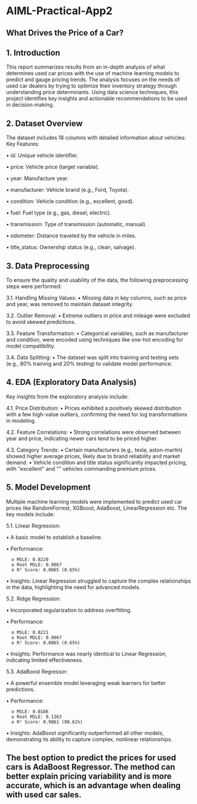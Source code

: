 # AIML-Practical-App2
## What Drives the Price of a Car?

## 1.	Introduction
This report summarizes results from an in-depth analysis of what determines used car prices with the use of machine learning models to predict and gauge pricing trends. The analysis focuses on the needs of used car dealers by trying to optimize their inventory strategy through understanding price determinants. Using data science techniques, this project identifies key insights and actionable recommendations to be used in decision-making.

## 2.	Dataset Overview
The dataset includes 18 columns with detailed information about vehicles:
Key Features:

•	id: Unique vehicle identifier.

•	price: Vehicle price (target variable).

•	year: Manufacture year.

•	manufacturer: Vehicle brand (e.g., Ford, Toyota).

•	condition: Vehicle condition (e.g., excellent, good).

•	fuel: Fuel type (e.g., gas, diesel, electric).

•	transmission: Type of transmission (automatic, manual).

•	odometer: Distance traveled by the vehicle in miles.

•	title_status: Ownership status (e.g., clean, salvage).

## 3.	Data Preprocessing

To ensure the quality and usability of the data, the following preprocessing steps were performed:

3.1.	Handling Missing Values:
•	Missing data in key columns, such as price and year, was removed to maintain dataset integrity.

3.2.	Outlier Removal:
•	Extreme outliers in price and mileage were excluded to avoid skewed predictions.

3.3.	Feature Transformation:
•	Categorical variables, such as manufacturer and condition, were encoded using techniques like one-hot encoding for model compatibility.

3.4.	Data Splitting:
•	The dataset was split into training and testing sets (e.g., 80% training and 20% testing) to validate model performance.

## 4.	EDA (Exploratory Data Analysis)
Key insights from the exploratory analysis include:

4.1.	Price Distribution:
•	Prices exhibited a positively skewed distribution with a few high-value outliers, confirming the need for log transformations in modeling.

4.2.	Feature Correlations:
•	Strong correlations were observed between year and price, indicating newer cars tend to be priced higher.

4.3.	Category Trends:
•	Certain manufacturers (e.g., tesla,	aston-martin) showed higher average prices, likely due to brand reliability and market demand.
•	Vehicle condition and title status significantly impacted pricing, with "excellent" and "" vehicles commanding premium prices.

## 5.	Model Development
Multiple machine learning models were implemented to predict used car prices like RandomForrest, XGBoost, AdaBoost, LinearRegression etc. The key models include:

5.1.	Linear Regression:

•	A basic model to establish a baseline.

•	Performance:
  
      o	MSLE: 0.8220
      o	Root MSLE: 0.9067
      o	R² Score: 0.0065 (0.65%)

•	Insights: Linear Regression struggled to capture the complex relationships in the data, highlighting the need for advanced models.

5.2.	Ridge Regression:

•	Incorporated regularization to address overfitting.

•	Performance:

      o	MSLE: 0.8221
      o	Root MSLE: 0.9067
      o	R² Score: 0.0065 (0.65%)
      
•	Insights: Performance was nearly identical to Linear Regression, indicating limited effectiveness.

5.3.	AdaBoost Regressor:

•	A powerful ensemble model leveraging weak learners for better predictions.

•	Performance:

      o	MSLE: 0.0186
      o	Root MSLE: 0.1363
      o	R² Score: 0.9861 (98.61%)

•	Insights: AdaBoost significantly outperformed all other models, demonstrating its ability to capture complex, nonlinear relationships.

## The best option to predict the prices for used cars is AdaBoost Regressor. The method can better explain pricing variability and is more accurate, which is an advantage when dealing with used car sales.
